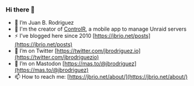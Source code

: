 ### Hi there 👋

- 🔭 I’m Juan B. Rodriguez
- 🌱 I'm the creator of [ControlR](https://www.apertoire.com/), a mobile app to manage Unraid servers
- ⚡  I’ve blogged here since 2010 [https://jbrio.net/posts](https://jbrio.net/posts)
- 👯 I’m on Twitter [https://twitter.com/jbrodriguez.io](https://twitter.com/jbrodriguezio)
- 🤔 I’m on Mastodon [https://mas.to/@jbrodriguez](https://mas.to/@jbrodriguez)
- 📫 How to reach me: [https://jbrio.net/about/](https://jbrio.net/about/)
